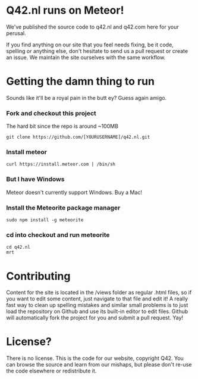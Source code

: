 # Q42.nl runs on Meteor!

We've published the source code to q42.nl and q42.com here for your perusal.

If you find anything on our site that you feel needs fixing, be it code, spelling or anything else,
don't hesitate to send us a pull request or create an issue. We maintain the site ourselves with the same workflow.

# Getting the damn thing to run
Sounds like it'll be a royal pain in the butt ey? Guess again amigo.

### Fork and checkout this project 
The hard bit since the repo is around ~100MB

	git clone https://github.com/[YOURUSERNAME]/q42.nl.git

### Install meteor

	curl https://install.meteor.com | /bin/sh
	
### But I have Windows

Meteor doesn't currently support Windows. Buy a Mac!

### Install the Meteorite package manager

	sudo npm install -g meteorite

### cd into checkout and run meteorite

	cd q42.nl
	mrt

# Contributing

Content for the site is located in the /views folder as regular .html files, so if you want to edit some content, just
navigate to that file and edit it! A really fast way to clean up spelling mistakes and similar small problems is to just
load the repository on Github and use its built-in editor to edit files. Github will automatically fork the project for you
and submit a pull request. Yay!

# License?

There is no license. This is the code for our website, copyright Q42. You can browse the source and learn from our mishaps,
but please don't re-use the code elsewhere or redistribute it.
